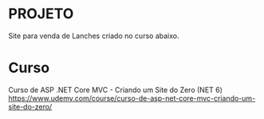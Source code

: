 # PROJETO
 Site para venda de Lanches criado no curso abaixo.
# Curso 
 Curso de ASP .NET Core MVC - Criando um Site do Zero (NET 6)
https://www.udemy.com/course/curso-de-asp-net-core-mvc-criando-um-site-do-zero/
